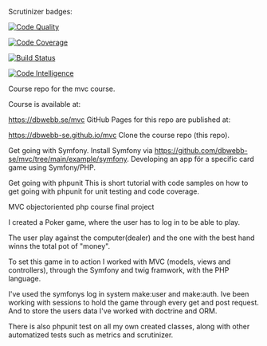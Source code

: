Scrutinizer badges:

<a href="https://scrutinizer-ci.com/g/AmazingCoder107856/MVC-Symfony-Project/?branch=main"><img src="https://scrutinizer-ci.com/g/AmazingCoder107856/MVC-Symfony-Project/badges/quality-score.png?b=main" alt="Code Quality"></a>

<a href="https://scrutinizer-ci.com/g/AmazingCoder107856/MVC-Symfony-Project/?branch=main"><img src="https://scrutinizer-ci.com/g/AmazingCoder107856/MVC-Symfony-Project/badges/coverage.png?b=main" alt="Code Coverage"></a>

<a href="https://scrutinizer-ci.com/g/AmazingCoder107856/MVC-Symfony-Project/?branch=main"><img src="https://scrutinizer-ci.com/g/AmazingCoder107856/MVC-Symfony-Project/badges/build.png?b=main" alt="Build Status"></a>

<a href="https://scrutinizer-ci.com/g/AmazingCoder107856/MVC-Symfony-Project/?branch=main"><img src="https://scrutinizer-ci.com/g/AmazingCoder107856/MVC-Symfony-Project/badges/code-intelligence.svg?b=main" alt="Code Intelligence"></a>

Course repo for the mvc course.

Course is available at:

https://dbwebb.se/mvc
GitHub Pages for this repo are published at:

https://dbwebb-se.github.io/mvc
Clone the course repo (this repo).

Get going with Symfony. Install Symfony via https://github.com/dbwebb-se/mvc/tree/main/example/symfony. Developing an app för a specific card game using Symfony/PHP.

Get going with phpunit
This is short tutorial with code samples on how to get going with phpunit for unit testing and code coverage.

MVC objectoriented php course final project

I created a Poker game, where the user has to log in to be able to play.

The user play against the computer(dealer) and the one with the best hand winns the total pot of "money".

To set this game in to action I worked with MVC (models, views and controllers), through the Symfony and twig framwork, with the PHP language.

I've used the symfonys log in system make:user and make:auth. Ive been working with sessions to hold the game through every get and post request. And to store the users data I've worked with doctrine and ORM.

There is also phpunit test on all my own created classes, along with other automatized tests such as metrics and scrutinizer.
